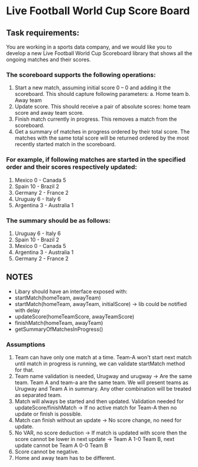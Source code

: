 # Live Football World Cup Score Board


## Task requirements:
You are working in a sports data company, and we would like you to develop a new Live Football
World Cup Scoreboard library that shows all the ongoing matches and their scores.

### The scoreboard supports the following operations:
1. Start a new match, assuming initial score 0 – 0 and adding it the scoreboard.
This should capture following parameters:
a. Home team
b. Away team
2. Update score. This should receive a pair of absolute scores: home team score and away
team score.
3. Finish match currently in progress. This removes a match from the scoreboard.
4. Get a summary of matches in progress ordered by their total score. The matches with the
same total score will be returned ordered by the most recently started match in the
scoreboard.

### For example, if following matches are started in the specified order and their scores respectively updated:
1. Mexico 0 - Canada 5
2. Spain 10 - Brazil 2
3. Germany 2 - France 2
4. Uruguay 6 - Italy 6
5. Argentina 3 - Australia 1

### The summary should be as follows:

1. Uruguay 6 - Italy 6
2. Spain 10 - Brazil 2
3. Mexico 0 - Canada 5
4. Argentina 3 - Australia 1
5. Germany 2 - France 2

## NOTES
- Libary should have an interface exposed with:
- startMatch(homeTeam, awayTeam)
- startMatch(homeTeam, awayTeam, initialScore) -> lib could be notified with delay
- updateScore(homeTeamScore, awayTeamScore)
- finishMatch(homeTeam, awayTeam)
- getSummaryOfMatchesInProgress()

### Assumptions
1. Team can have only one match at a time. Team-A won't start next match until match in progress is running, we can validate startMatch method for that.
2. Team name validation is needed, Urugway and urugway -> Are the same team. Team A and team-a are the same team. We will present teams as Urugway and Team A in summary. Any other combination will be treated as separated team.
2. Match will always be started and then updated. Validation needed for updateScore/finishMatch -> If no active match for Team-A then no update or finish is possible.
3. Match can finish without an update -> No score change, no need for update.
4. No VAR, no score deduction -> If match is updated with score then the score cannot be lower in next update -> Team A 1-0 Team B, next update cannot be Team A 0-0 Team B
5. Score cannot be negative.
6. Home and away team has to be different.
